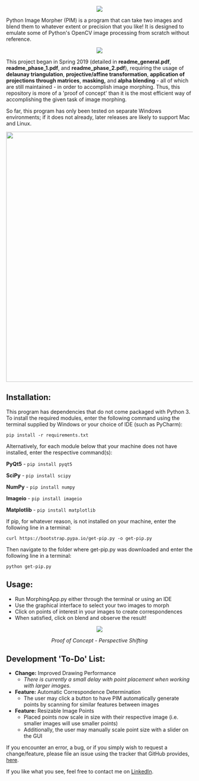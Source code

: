 <p align="center">
  <img src="https://i.imgur.com/SLDEtSR.png"><br>
</p>

Python Image Morpher (PIM) is a program that can take two images and blend them to whatever extent or precision that you like!
It is designed to emulate some of Python's OpenCV image processing from scratch without reference.

<p align="center">
  <img src="https://media3.giphy.com/media/ibAOyLgNhxnWHuKvZn/giphy.gif"><br>
</p>

This project began in Spring 2019 (detailed in <b>readme_general.pdf</b>, <b>readme_phase_1.pdf</b>, and <b>readme_phase_2.pdf</b>),
 requiring the usage of <b>delaunay triangulation</b>, <b>projective/affine transformation</b>, <b>application of projections 
 through matrices</b>, <b>masking,</b> and <b>alpha blending</b> - all of which are still maintained - in order to accomplish image 
 morphing. Thus, this repository is more of a 'proof of concept' than it is the most efficient way of accomplishing the given task of image morphing. 

 So far, this program has only been tested on separate Windows environments; 
 if it does not already, later releases are likely to support Mac and Linux.

<p align="center">
  <img width="675" height="676" src="https://i.imgur.com/uc9nGoc.png"><br>
</p>

## Installation:
This program has dependencies that do not come packaged with Python 3. To install the required modules, enter the following command using the terminal supplied by Windows or your choice of IDE (such as PyCharm):

```pip install -r requirements.txt```

Alternatively, for each module below that your machine does not have installed, enter the respective command(s):

<b>PyQt5</b> - ```pip install pyqt5```

<b>SciPy</b> - ```pip install scipy```

<b>NumPy</b> - ```pip install numpy```

<b>Imageio</b> - ```pip install imageio```

<b>Matplotlib</b> - ```pip install matplotlib```

If pip, for whatever reason, is not installed on your machine, enter the following line in a terminal:
```
curl https://bootstrap.pypa.io/get-pip.py -o get-pip.py
```
Then navigate to the folder where get-pip.py was downloaded and enter the following line in a terminal:
```
python get-pip.py
```

## Usage:
- Run MorphingApp.py either through the terminal or using an IDE
- Use the graphical interface to select your two images to morph
- Click on points of interest in your images to create correspondences
- When satisfied, click on blend and observe the result!

<p align="center">
  <img src="https://i.imgur.com/j7JStm4.gif"><br>
</p>
<p align="center"><i>Proof of Concept - Perspective Shifting</i><p align="center">

## Development 'To-Do' List:
- <b>Change:</b> Improved Drawing Performance
    - <i>There is currently a small delay with point placement when working with larger images.</i>
- <b>Feature:</b> Automatic Correspondence Determination
    - The user may click a button to have PIM automatically generate points by scanning for similar features between images
- <b>Feature:</b> Resizable Image Points
    - Placed points now scale in size with their respective image (i.e. smaller images will use smaller points)
    - Additionally, the user may manually scale point size with a slider on the GUI

If you encounter an error, a bug, or if you simply wish to request a change/feature, please file an issue using the tracker that GitHub provides, [here](https://github.com/ddowd97/Morphing/issues).

If you like what you see, feel free to contact me on [LinkedIn](https://www.linkedin.com/in/davidmilesdowd/).
